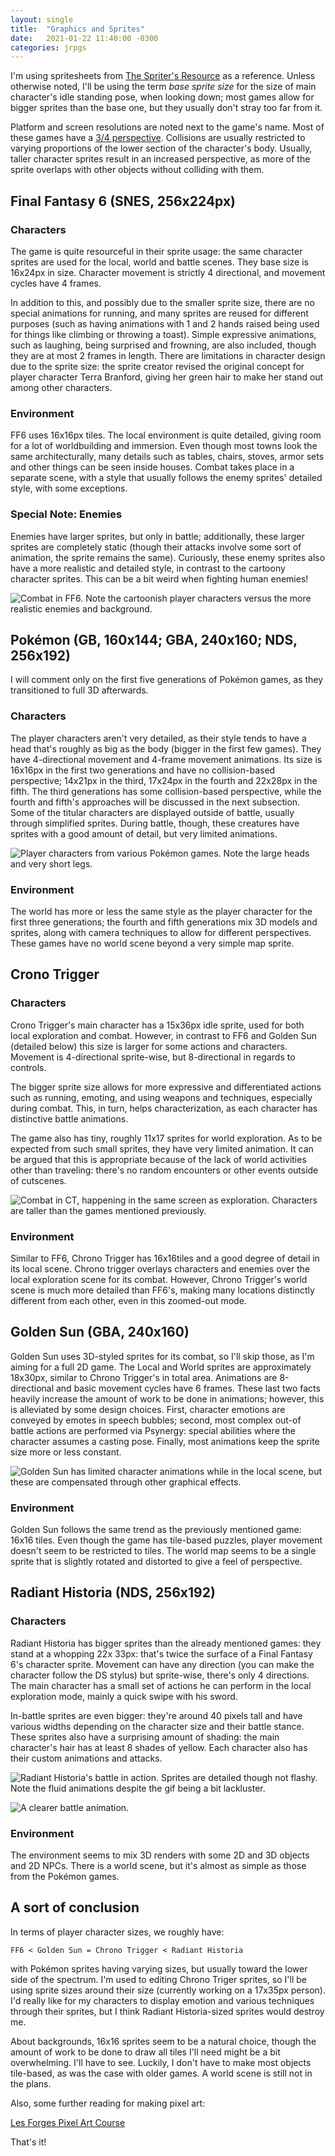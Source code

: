 ```yaml
---
layout: single
title:  "Graphics and Sprites"
date:   2021-01-22 11:40:00 -0300
categories: jrpgs
---
```


I'm using spritesheets from [The Spriter's
Resource](https://www.spriters-resource.com/) as a reference. Unless otherwise
noted, I'll be using the term _base sprite size_ for the size of main
character's idle standing pose, when looking down; most games allow for bigger
sprites than the base one, but they usually don't stray too far from it. 

Platform and screen resolutions are noted next to the game's name. Most of
these games have a [3/4
perspective](https://tvtropes.org/pmwiki/pmwiki.php/Main/ThreeQuartersView).
Collisions are usually restricted to varying proportions of the lower section
of the character's body. Usually, taller character sprites result in an
increased perspective, as more of the sprite overlaps with other objects
without colliding with them.

## Final Fantasy 6 (SNES, 256x224px)

### Characters

The game is quite resourceful in their sprite usage: the same character
sprites are used for the local, world and battle scenes. They base size is
16x24px in size. Character movement is strictly 4 directional, and
movement cycles have 4 frames. 

In addition to this, and possibly due to the smaller sprite size, there are no
special animations for running, and many sprites are reused for different
purposes (such as having animations with 1 and 2 hands raised being used for
things like climbing or throwing a toast). Simple expressive animations, such
as laughing, being surprised and frowning, are also included, though they are
at most 2 frames in length. There are limitations in character design due to
the sprite size: the sprite creator revised the original concept for player
character Terra Branford, giving her green hair to make her stand out among
other characters.

### Environment

FF6 uses 16x16px tiles. The local environment is quite detailed, giving
room for a lot of worldbuilding and immersion. Even though most towns look the
same architecturally, many details such as tables, chairs, stoves, armor sets
and other things can be seen inside houses. Combat takes place in a separate
scene, with a style that usually follows the enemy sprites' detailed style,
with some exceptions. 

### Special Note: Enemies

Enemies have larger sprites, but only in battle; additionally, these larger 
sprites are completely static (though their attacks involve some sort of
animation, the sprite remains the same). Curiously, these enemy sprites also
have a more realistic and detailed style, in contrast to the cartoony
character sprites. This can be a bit weird when fighting human enemies!

![Combat in FF6. Note the cartoonish player characters versus the more realistic enemies and background.](/assets/img/FF6_battle.PNG "Combat in FF6. Note the cartoonish player characters versus the more realistic enemies and background.")

## Pokémon (GB, 160x144; GBA, 240x160; NDS, 256x192)

I will comment only on the first five  generations of Pokémon games, as they
transitioned to full 3D afterwards.

### Characters

The player characters aren't very detailed, as their style tends to have a
head that's roughly as big as the body (bigger in the first few games). They have
4-directional movement and 4-frame movement animations. Its size is 16x16px in
the first two generations and have no collision-based perspective; 14x21px in
the third, 17x24px in the fourth and 22x28px in the fifth. The third generations
has some collision-based perspective, while the fourth and fifth's approaches
will be discussed in the next subsection. Some of the titular characters are
displayed outside of battle, usually through simplified sprites. During
battle, though, these creatures have sprites with a good amount of detail, but
very limited animations.

![Player characters from various Pokémon games. Note the large heads and very short legs.](/assets/img/Pokemon_protagonists.png "Player characters from various Pokémon games. Note the large heads and very short legs.")

### Environment

The world has more or less the same style as the player character for the
first three generations; the fourth and fifth generations mix 3D models and
sprites, along with camera techniques to allow for different perspectives. These
games have no world scene beyond a very simple map sprite.

## Crono Trigger

### Characters

Crono Trigger's main character has a 15x36px idle sprite, used for both local
exploration and combat. However, in contrast to FF6 and Golden Sun (detailed
below) this size is larger for some actions and characters. Movement is
4-directional sprite-wise, but 8-directional in regards to controls.

The bigger sprite size allows for more expressive and differentiated actions
such as running, emoting, and using weapons and techniques, especially during
combat. This, in turn, helps characterization, as each character has
distinctive battle animations.

The game also has tiny, roughly 11x17 sprites for world exploration. As to be
expected from such small sprites, they have very limited animation. It can be
argued that this is appropriate because of the lack of world activities other
than traveling: there's no random encounters or other events outside of
cutscenes.

![Combat in CT, happening in the same screen as exploration. Characters are taller than the games mentioned previously.](/assets/img/CT_battle.PNG "Combat in CT, happening in the same screen as exploration. Characters are taller than the games mentioned previously.")

### Environment

Similar to FF6, Chrono Trigger has 16x16tiles and a good degree of detail in
its local scene. Chrono trigger overlays characters and enemies over the local
exploration scene for its combat. However, Chrono Trigger's world scene is
much more detailed than FF6's, making many locations distinctly different from
each  other, even in this zoomed-out mode.

## Golden Sun (GBA, 240x160)

Golden Sun uses 3D-styled sprites for its combat, so I'll skip those, as I'm
aiming for a full 2D game. The Local and World sprites are approximately
18x30px, similar to Chrono Trigger's in total area. Animations are
8-directional and basic movement cycles have 6 frames. These last two facts
heavily increase the amount of work to be done in animations; however, this is
alleviated by some design choices. First, character emotions are conveyed by
emotes in speech bubbles; second, most complex out-of battle actions are
performed via Psynergy: special abilities where the character assumes a
casting pose. Finally, most animations keep the sprite size more or less 
constant.

![Golden Sun has limited character animations while in the local scene, but these are compensated through other graphical effects.](/assets/img/GS_psynergy.png "Golden Sun has limited character animations while in the local scene, but these are compensated through other graphical effects.")

### Environment

Golden Sun follows the same trend as the previously mentioned game: 16x16
tiles. Even though the game has tile-based puzzles, player movement doesn't
seem to be restricted to tiles. The world map seems to be a single sprite that
is slightly rotated and distorted to give a feel of perspective.

## Radiant Historia (NDS, 256x192)

### Characters

Radiant Historia has bigger sprites than the already mentioned games: they
stand at a whopping 22x 33px: that's twice the surface of a Final Fantasy
6's character sprite. Movement can have any direction (you can make the
character follow the DS stylus) but sprite-wise, there's only 4 directions.
The main character has a small set of actions he can perform in the local
exploration mode, mainly a quick swipe with his sword.

In-battle sprites are even bigger: they're around 40 pixels tall and have
various widths depending on the character size and their battle stance. These
sprites also have a surprising amount of shading: the main character's hair
has at least 8 shades of yellow. Each character also has their custom
animations and attacks.

![Radiant Historia's battle in action. Sprites are detailed though not flashy. Note the fluid animations despite the gif being a bit lackluster.](/assets/img/RH_battle_anims.png "Radiant Historia's battle in action. Sprites are detailed though not flashy. Note the fluid animations despite the gif being a bit lackluster.")


![A clearer battle animation.](/assets/img/RH_stocke_attack.webp "A clearer battle animation.")

### Environment

The environment seems to mix 3D renders with some 2D and 3D objects and 2D
NPCs. There is a world scene, but it's almost as simple as those from the
Pokémon games.


## A sort of conclusion

In terms of player character sizes, we roughly have:
``` 
FF6 < Golden Sun = Chrono Trigger < Radiant Historia
```

with Pokémon sprites having varying sizes, but usually toward the lower side
of the spectrum. I'm used to editing Chrono Triger sprites, so I'll be using
sprite sizes around their size (currently working on a 17x35px person). I'd
really like for my characters to display emotion and various techniques
through their sprites, but I think Radiant Historia-sized sprites would
destroy me. 

About backgrounds, 16x16 sprites seem to be a natural choice, though the
amount of work to be done to draw all tiles I'll need might be a bit
overwhelming. I'll have to see. Luckily, I don't have to make most objects
tile-based, as was the case with older games. A world scene is still not in
the plans.

Also, some further reading for making pixel art:

[Les Forges Pixel Art Course](https://opengameart.org/content/les-forges-pixel-art-course)

That's it!